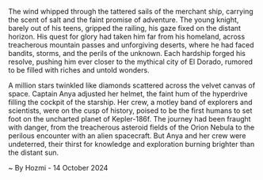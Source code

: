 
The wind whipped through the tattered sails of the merchant ship, carrying the scent of salt and the faint promise of adventure. The young knight, barely out of his teens, gripped the railing, his gaze fixed on the distant horizon. His quest for glory had taken him far from his homeland, across treacherous mountain passes and unforgiving deserts, where he had faced bandits, storms, and the perils of the unknown. Each hardship forged his resolve, pushing him ever closer to the mythical city of El Dorado, rumored to be filled with riches and untold wonders.

A million stars twinkled like diamonds scattered across the velvet canvas of space. Captain Anya adjusted her helmet, the faint hum of the hyperdrive filling the cockpit of the starship. Her crew, a motley band of explorers and scientists, were on the cusp of history, poised to be the first humans to set foot on the uncharted planet of Kepler-186f. The journey had been fraught with danger, from the treacherous asteroid fields of the Orion Nebula to the perilous encounter with an alien spacecraft. But Anya and her crew were undeterred, their thirst for knowledge and exploration burning brighter than the distant sun. 

~ By Hozmi - 14 October 2024
